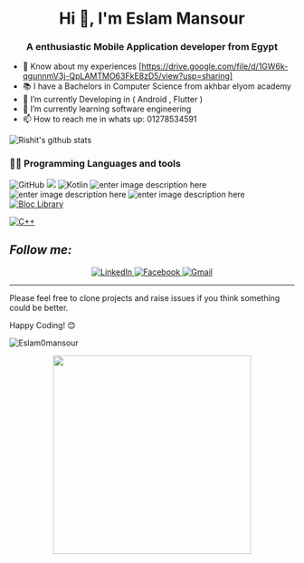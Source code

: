 <h1 align="center">Hi 👋, I'm Eslam Mansour</h1>
<h3 align="center">A enthusiastic Mobile Application developer from Egypt</h3>

- 📄 Know about my experiences [https://drive.google.com/file/d/1GW6k-qgunnmV3j-QpLAMTMO63FkE8zD5/view?usp=sharing]
- 📚 I have a Bachelors in Computer Science from akhbar elyom academy 
- 🔭 I’m currently Developing in ( Android  , Flutter )
- 🌱 I’m currently learning software engineering
- 📫 How to reach me in whats up: 01278534591


![Rishit's github stats](https://github-readme-stats.vercel.app/api?username=Eslam0mansour&show_icons=true&title_color=fff&icon_color=79ff97&text_color=9f9f9f&bg_color=151515)


### 👨‍💻 Programming Languages and tools


![GitHub](https://img.shields.io/badge/-GitHub-181717?&logo=github) 
![](https://img.shields.io/badge/-Git-black?style=plastic&logo=git) 
![Kotlin](https://img.shields.io/badge/-kotlin-006a71?&logo=kotlin)
![enter image description here](https://img.shields.io/badge/-Android-3e9e06?&logo=android) 
![enter image description here](https://img.shields.io/badge/-Flutter-5dcede?&logo=flutter)
![enter image description here](https://img.shields.io/badge/-Dart-0d91a3?&logo=dart)
<a href="https://github.com/felangel/bloc"><img src="https://tinyurl.com/bloc-library" alt="Bloc Library"></a>
</p>
<a href="https://github.com/search?q=user%3ADenverCoder1+language%3Acpp">
  <img alt="C++" src="https://custom-icon-badges.herokuapp.com/badge/C++-9C033A.svg?logo=cpp2&logoColor=white">
</a>



<h2><i>Follow me:</i></h2>
<div  align="center">

  <a href="https://www.linkedin.com/in/eslam-mansour-b1592a1a1/" target="_blank">
    <img src="https://img.shields.io/badge/LinkedIn-%230077B5.svg?&style=flat-square&logo=linkedin&logoColor=white&color=071A2C" alt="LinkedIn">
  </a>
  
  <a href="https://www.facebook.com/profile.php?id=100004585305538" target="_blank">
    <img src="https://img.shields.io/badge/Facebook-%231877F2.svg?&style=flat-square&logo=facebook&logoColor=white&color=071A2C" alt="Facebook">
  </a>

   <a href="mailto:eslam55855@gmail.com" mailto="eslam55855@gmail.com" target="_blank">
    <img src="https://img.shields.io/badge/Gmail-%231877F2.svg?&style=flat-square&logo=gmail&logoColor=white&color=071A2C" alt="Gmail">
  </a>
  
</div>
<hr>
   
Please feel free to clone projects and raise issues if you think something could be better.

Happy Coding! 😊<p align="left"> <img src="https://komarev.com/ghpvc/?username=Eslam0mansour&label=Profile%20views&color=0e75b6&style=flat" alt="Eslam0mansour" /> </p>



<div align="center" width="50">

<img src="https://camo.githubusercontent.com/3b7c592ede97b6138ffd4b1cc1541c2f3b11fd39/687474703a2f2f33312e6d656469612e74756d626c722e636f6d2f31376665613932306666333665663466356238373764353231366137616164392f74756d626c725f6d6f39786a65387a5a34317163626975666f315f313238302e676966" height="350px" width ="350px">
 
</div>

<!--
**Eslam0mansour/Eslam0mansour** is a ✨ _special_ ✨ repository because its `README.md` (this file) appears on your GitHub profile.

Here are some ideas to get you started:
-->
